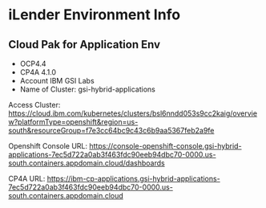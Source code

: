 # iLender Environment Info

## Cloud Pak for Application Env
- OCP4.4 
- CP4A 4.1.0
- Account IBM GSI Labs
- Name of Cluster: gsi-hybrid-applications

Access Cluster:
https://cloud.ibm.com/kubernetes/clusters/bsl6nndd053s9cc2kaig/overview?platformType=openshift&region=us-south&resourceGroup=f7e3cc64bc9c43c6b9aa5367feb2a9fe

Openshift Console URL:
https://console-openshift-console.gsi-hybrid-applications-7ec5d722a0ab3f463fdc90eeb94dbc70-0000.us-south.containers.appdomain.cloud/dashboards

CP4A URL:
https://ibm-cp-applications.gsi-hybrid-applications-7ec5d722a0ab3f463fdc90eeb94dbc70-0000.us-south.containers.appdomain.cloud
